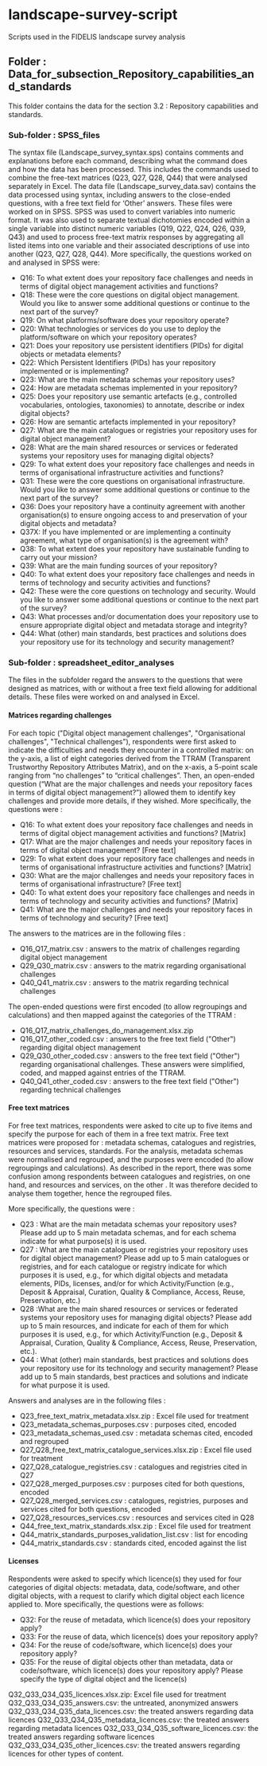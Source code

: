 # landscape-survey-script
Scripts used in the FIDELIS landscape survey analysis

## Folder : Data_for_subsection_Repository_capabilities_and_standards
This folder contains the data for the section 3.2 : Repository capabilities and standards.
### Sub-folder : SPSS_files
The syntax file (Landscape_survey_syntax.sps) contains comments and explanations before each command, describing what the command does and how the data has been processed. This includes the commands used to combine the free-text matrices (Q23, Q27, Q28, Q44) that were analysed separately in Excel.
The data file (Landscape_survey_data.sav) contains the data processed using syntax, including answers to the close-ended questions, with a free text field for ‘Other’ answers. These files were worked on in SPSS.
SPSS was used to convert variables into numeric format. It was also used to separate textual dichotomies encoded within a single variable into distinct numeric variables (Q19, Q22, Q24, Q26, Q39, Q43) and used to process free-text matrix responses by aggregating all listed items into one variable and their associated descriptions of use into another (Q23, Q27, Q28, Q44). More specifically, the questions worked on and analysed in SPSS were:
- Q16: To what extent does your repository face challenges and needs in terms of digital object management activities and functions?
- Q18: These were the core questions on digital object management. Would you like to answer some additional questions or continue to the next part of the survey?
- Q19: On what platforms/software does your repository operate?
- Q20: What technologies or services do you use to deploy the platform/software on which your repository operates?
- Q21: Does your repository use persistent identifiers (PIDs) for digital objects or metadata elements?
- Q22: Which Persistent Identifiers (PIDs) has your repository implemented or is implementing?
- Q23: What are the main metadata schemas your repository uses?
- Q24: How are metadata schemas implemented in your repository?
- Q25: Does your repository use semantic artefacts (e.g., controlled vocabularies, ontologies, taxonomies) to annotate, describe or index digital objects?
- Q26: How are semantic artefacts implemented in your repository?
- Q27: What are the main catalogues or registries your repository uses for digital object management?
- Q28: What are the main shared resources or services or federated systems your repository uses for managing digital objects?
- Q29: To what extent does your repository face challenges and needs in terms of organisational infrastructure activities and functions?
- Q31: These were the core questions on organisational infrastructure. Would you like to answer some additional questions or continue to the next part of the survey?
- Q36: Does your repository have a continuity agreement with another organisation(s) to ensure ongoing access to and preservation of your digital objects and metadata?
- Q37X: If you have implemented or are implementing a continuity agreement, what type of organisation(s) is the agreement with?
- Q38: To what extent does your repository have sustainable funding to carry out your mission?
- Q39: What are the main funding sources of your repository?
- Q40: To what extent does your repository face challenges and needs in terms of technology and security activities and functions?
- Q42: These were the core questions on technology and security. Would you like to answer some additional questions or continue to the next part of the survey?
- Q43: What processes and/or documentation does your repository use to ensure appropriate digital object and metadata storage and integrity?
- Q44: What (other) main standards, best practices and solutions does your repository use for its technology and security management?


### Sub-folder : spreadsheet_editor_analyses

The files in the subfolder regard the answers to the questions that were designed as matrices, with or without a free text field allowing for additional details. These files were worked on and analysed in Excel.

#### Matrices regarding challenges

For each topic ("Digital object management challenges", "Organisational challenges", "Technical challenges"), respondents were first asked to indicate the difficulties and needs they encounter in a controlled matrix: on the y-axis, a list of eight categories derived from the TTRAM (Transparent Trustworthy Repository Attributes Matrix), and on the x-axis, a 5-point scale ranging from “no challenges” to “critical challenges”. Then, an open-ended question (“What are the major challenges and needs your repository faces in terms of digital object management?”) allowed them to identify key challenges and provide more details, if they wished.
More specifically, the questions were :
- Q16: To what extent does your repository face challenges and needs in terms of digital object management activities and functions? [Matrix]
- Q17: What are the major challenges and needs your repository faces in terms of digital object management? [Free text]
- Q29: To what extent does your repository face challenges and needs in terms of organisational infrastructure activities and functions? [Matrix]
- Q30: What are the major challenges and needs your repository faces in terms of organisational infrastructure? [Free text]
- Q40: To what extent does your repository face challenges and needs in terms of technology and security activities and functions? [Matrix]
- Q41: What are the major challenges and needs your repository faces in terms of technology and security? [Free text]

The answers to the matrices are in the following files :
- Q16_Q17_matrix.csv : answers to the matrix of challenges regarding digital object management
- Q29_Q30_matrix.csv : answers to the matrix regarding organisational challenges
- Q40_Q41_matrix.csv : answers to the matrix regarding technical challenges

The open-ended questions were first encoded (to allow regroupings and calculations) and then mapped against the categories of the TTRAM :
- Q16_Q17_matrix_challenges_do_management.xlsx.zip
- Q16_Q17_other_coded.csv : answers to the free text field ("Other") regarding digital object management
- Q29_Q30_other_coded.csv : answers to the free text field ("Other") regarding organisational challenges. These answers were simplified, coded, and mapped against entries of the TTRAM.
- Q40_Q41_other_coded.csv : answers to the free text field ("Other") regarding technical challenges


#### Free text matrices

For free text matrices, respondents were asked to cite up to five items and specify the purpose for each of them in a free text matrix. Free text matrices were proposed for : metadata schemas, catalogues and registries, resources and services, standards.
For the analysis, metadata schemas were normalised and regrouped, and the purposes were encoded (to allow regroupings and calculations).
As described in the report, there was some confusion among respondents between catalogues and registries, on one hand, and resources and services, on the other . It was therefore decided to analyse them together, hence the regrouped files.

More specifically, the questions were :
- Q23 : What are the main metadata schemas your repository uses? Please add up to 5 main metadata schemas, and for each schema indicate for what purpose(s) it is used. 
- Q27 : What are the main catalogues or registries your repository uses for digital object management? Please add up to 5 main catalogues or registries, and for each catalogue or registry indicate for which purposes it is used, e.g., for which digital objects and metadata elements, PIDs, licenses, and/or for which Activity/Function (e.g., Deposit & Appraisal, Curation, Quality & Compliance, Access, Reuse, Preservation, etc.)
- Q28 :What are the main shared resources or services or federated systems your repository uses for managing digital objects? Please add up to 5 main resources, and indicate for each of them for which purposes it is used, e.g., for which Activity/Function (e.g., Deposit & Appraisal, Curation, Quality & Compliance, Access, Reuse, Preservation, etc.). 
- Q44 : What (other) main standards, best practices and solutions does your repository use for its technology and security management? Please add up to 5 main standards, best practices and solutions and indicate for what purpose it is used.

Answers and analyses are in the following files :
- Q23_free_text_matrix_metadata.xlsx.zip : Excel file used for treatment
- Q23_metadata_schemas_purposes.csv : purposes cited, encoded
- Q23_metadata_schemas_used.csv : metadata schemas cited, encoded and regrouped
- Q27_Q28_free_text_matrix_catalogue_services.xlsx.zip : Excel file used for treatment
- Q27_Q28_catalogue_registries.csv : catalogues and registries cited in Q27
- Q27_Q28_merged_purposes.csv : purposes cited for both questions, encoded
- Q27_Q28_merged_services.csv : catalogues, registries, purposes and services cited for both questions, encoded
- Q27_Q28_resources_services.csv : resources and services cited in Q28
- Q44_free_text_matrix_standards.xlsx.zip : Excel file used for treatment
- Q44_matrix_standards_purposes_validation_list.csv : list for encoding
- Q44_matrix_standards.csv : standards cited, encoded against the list

#### Licenses

Respondents were asked to specify which licence(s) they used for four categories of digital objects: metadata, data, code/software, and other digital objects, with a request to clarify which digital object each licence applied to.
More specifically, the questions were as follows:
- Q32: For the reuse of metadata, which licence(s) does your repository apply?
- Q33: For the reuse of data, which licence(s) does your repository apply?
- Q34: For the reuse of code/software, which licence(s) does your repository apply?
- Q35: For the reuse of digital objects other than metadata, data or code/software, which licence(s) does your repository apply? Please specify the type of digital object and the licence(s)

Q32_Q33_Q34_Q35_licences.xlsx.zip: Excel file used for treatment
Q32_Q33_Q34_Q35_answers.csv: the untreated, anonymized answers
Q32_Q33_Q34_Q35_data_licences.csv: the treated answers regarding data licences
Q32_Q33_Q34_Q35_metadata_licences.csv: the treated answers regarding metadata licences
Q32_Q33_Q34_Q35_software_licences.csv: the treated answers regarding software licences
Q32_Q33_Q34_Q35_other_licences.csv: the treated answers regarding licences for other types of content.
